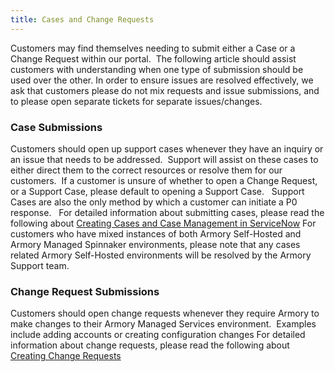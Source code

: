 ```yaml
---
title: Cases and Change Requests
---
```



Customers may find themselves needing to submit either a Case or a Change Request within our portal.  The following article should assist customers with understanding when one type of submission should be used over the other.
In order to ensure issues are resolved effectively, we ask that customers please do not mix requests and issue submissions, and to please open separate tickets for separate issues/changes.
### Case Submissions
Customers should open up support cases whenever they have an inquiry or an issue that needs to be addressed.  Support will assist on these cases to either direct them to the correct resources or resolve them for our customers.  If a customer is unsure of whether to open a Change Request, or a Support Case, please default to opening a Support Case.  
Support Cases are also the only method by which a customer can initiate a P0 response.  
For detailed information about submitting cases, please read the following about [Creating Cases and Case Management in ServiceNow](https://support.armory.io/support?id=kb_article_view&sysparm_article=KB0010136)
For customers who have mixed instances of both Armory Self-Hosted and Armory Managed Spinnaker environments, please note that any cases related Armory Self-Hosted environments will be resolved by the Armory Support team.
### Change Request Submissions
Customers should open change requests whenever they require Armory to make changes to their Armory Managed Services environment.  Examples include adding accounts or creating configuration changes
For detailed information about change requests, please read the following about [Creating Change Requests](https://support.armory.io/support?id=kb_article&sysparm_article=KB0010267)

